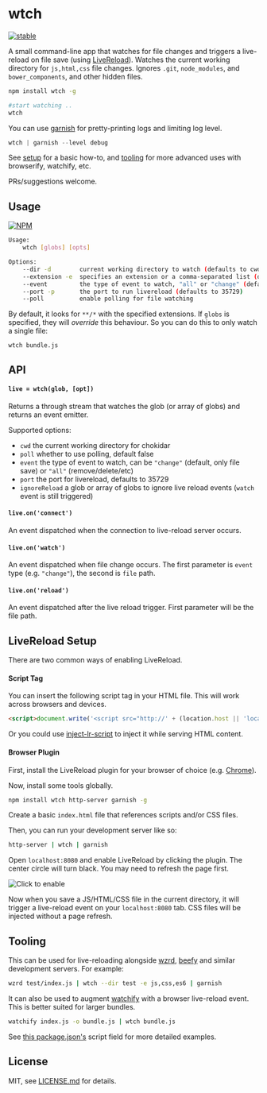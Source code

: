 # wtch

[![stable](http://badges.github.io/stability-badges/dist/stable.svg)](http://github.com/badges/stability-badges)

A small command-line app that watches for file changes and triggers a live-reload on file save (using [LiveReload](http://livereload.com/)). Watches the current working directory for `js,html,css` file changes. Ignores `.git`, `node_modules`, and `bower_components`, and other hidden files. 

```sh
npm install wtch -g

#start watching ..
wtch
```

You can use [garnish](https://github.com/mattdesl/garnish) for pretty-printing logs and limiting log level. 

```js
wtch | garnish --level debug
```

See [setup](#livereload-setup) for a basic how-to, and [tooling](#Tooling) for more advanced uses with browserify, watchify, etc.

PRs/suggestions welcome.

## Usage

[![NPM](https://nodei.co/npm/wtch.png)](https://www.npmjs.com/package/wtch)

```sh
Usage:
    wtch [globs] [opts]

Options:
    --dir -d        current working directory to watch (defaults to cwd)
    --extension -e  specifies an extension or a comma-separated list (default js,css,html)
    --event         the type of event to watch, "all" or "change" (default "change")
    --port -p       the port to run livereload (defaults to 35729)
    --poll          enable polling for file watching
```

By default, it looks for `**/*` with the specified extensions. If `globs` is specified, they will *override* this behaviour. So you can do this to only watch a single file:

```
wtch bundle.js
```

## API

#### `live = wtch(glob, [opt])`

Returns a through stream that watches the glob (or array of globs) and returns an event emitter.

Supported options:

- `cwd` the current working directory for chokidar
- `poll` whether to use polling, default false
- `event` the type of event to watch, can be `"change"` (default, only file save) or `"all"` (remove/delete/etc)
- `port` the port for livereload, defaults to 35729
- `ignoreReload` a glob or array of globs to ignore live reload events (`watch` event is still triggered)

#### `live.on('connect')`

An event dispatched when the connection to live-reload server occurs.

#### `live.on('watch')`

An event dispatched when file change occurs. The first parameter is `event` type (e.g. `"change"`), the second is `file` path.

#### `live.on('reload')`

An event dispatched after the live reload trigger. First parameter will be the file path. 

## LiveReload Setup

There are two common ways of enabling LiveReload.

#### Script Tag

You can insert the following script tag in your HTML file. This will work across browsers and devices.

```html
<script>document.write('<script src="http://' + (location.host || 'localhost').split(':')[0] + ':35729/livereload.js?snipver=1"></' + 'script>')</script>
```

Or you could use [inject-lr-script](https://github.com/mattdesl/inject-lr-script) to inject it while serving HTML content.

#### Browser Plugin

First, install the LiveReload plugin for your browser of choice (e.g. [Chrome](https://chrome.google.com/webstore/detail/livereload/jnihajbhpnppcggbcgedagnkighmdlei?hl=en)). 

Now, install some tools globally. 

```sh
npm install wtch http-server garnish -g
```

Create a basic `index.html` file that references scripts and/or CSS files.

Then, you can run your development server like so:

```sh
http-server | wtch | garnish
```

Open `localhost:8080` and enable LiveReload by clicking the plugin. The center circle will turn black. You may need to refresh the page first.

![Click to enable](http://i.imgur.com/YdCgusY.png)

Now when you save a JS/HTML/CSS file in the current directory, it will trigger a live-reload event on your `localhost:8080` tab. CSS files will be injected without a page refresh.

## Tooling

This can be used for live-reloading alongside [wzrd](https://github.com/maxogden/wzrd), [beefy](https://github.com/maxogden/beefy) and similar development servers. For example:   

```sh
wzrd test/index.js | wtch --dir test -e js,css,es6 | garnish
```

It can also be used to augment [watchify](https://github.com/maxogden/watchify) with a browser live-reload event. This is better suited for larger bundles.

```sh
watchify index.js -o bundle.js | wtch bundle.js
```

See [this package.json's](https://github.com/mattdesl/wtch/blob/master/package.json) script field for more detailed examples. 

## License

MIT, see [LICENSE.md](http://github.com/mattdesl/wtch/blob/master/LICENSE.md) for details.
